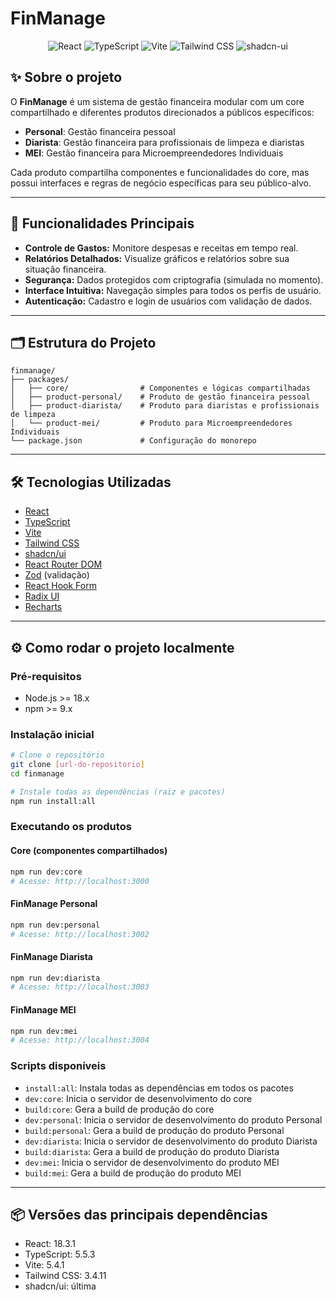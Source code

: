 # FinManage

<p align="center">
  <img src="https://img.shields.io/badge/React-18.3.1-61DAFB?logo=react" alt="React" />
  <img src="https://img.shields.io/badge/TypeScript-5.5.3-3178C6?logo=typescript" alt="TypeScript" />
  <img src="https://img.shields.io/badge/Vite-5.4.1-646CFF?logo=vite" alt="Vite" />
  <img src="https://img.shields.io/badge/Tailwind_CSS-3.4.11-06B6D4?logo=tailwindcss" alt="Tailwind CSS" />
  <img src="https://img.shields.io/badge/shadcn--ui-%23?logo=shadcn" alt="shadcn-ui" />
</p>

## ✨ Sobre o projeto
O **FinManage** é um sistema de gestão financeira modular com um core compartilhado e diferentes produtos direcionados a públicos específicos:

- **Personal**: Gestão financeira pessoal
- **Diarista**: Gestão financeira para profissionais de limpeza e diaristas
- **MEI**: Gestão financeira para Microempreendedores Individuais

Cada produto compartilha componentes e funcionalidades do core, mas possui interfaces e regras de negócio específicas para seu público-alvo.

---

## 🚀 Funcionalidades Principais
- **Controle de Gastos:** Monitore despesas e receitas em tempo real.
- **Relatórios Detalhados:** Visualize gráficos e relatórios sobre sua situação financeira.
- **Segurança:** Dados protegidos com criptografia (simulada no momento).
- **Interface Intuitiva:** Navegação simples para todos os perfis de usuário.
- **Autenticação:** Cadastro e login de usuários com validação de dados.

---

## 🗂️ Estrutura do Projeto
```
finmanage/
├── packages/
│   ├── core/                # Componentes e lógicas compartilhadas
│   ├── product-personal/    # Produto de gestão financeira pessoal
│   ├── product-diarista/    # Produto para diaristas e profissionais de limpeza
│   └── product-mei/         # Produto para Microempreendedores Individuais
└── package.json             # Configuração do monorepo
```

---

## 🛠️ Tecnologias Utilizadas
- [React](https://react.dev/)
- [TypeScript](https://www.typescriptlang.org/)
- [Vite](https://vitejs.dev/)
- [Tailwind CSS](https://tailwindcss.com/)
- [shadcn/ui](https://ui.shadcn.com/)
- [React Router DOM](https://reactrouter.com/)
- [Zod](https://zod.dev/) (validação)
- [React Hook Form](https://react-hook-form.com/)
- [Radix UI](https://www.radix-ui.com/)
- [Recharts](https://recharts.org/)

---

## ⚙️ Como rodar o projeto localmente

### Pré-requisitos
- Node.js >= 18.x
- npm >= 9.x

### Instalação inicial
```sh
# Clone o repositório
git clone [url-do-repositorio]
cd finmanage

# Instale todas as dependências (raiz e pacotes)
npm run install:all
```

### Executando os produtos

#### Core (componentes compartilhados)
```sh
npm run dev:core
# Acesse: http://localhost:3000
```

#### FinManage Personal
```sh
npm run dev:personal
# Acesse: http://localhost:3002
```

#### FinManage Diarista
```sh
npm run dev:diarista
# Acesse: http://localhost:3003
```

#### FinManage MEI
```sh
npm run dev:mei
# Acesse: http://localhost:3004
```

### Scripts disponíveis
- `install:all`: Instala todas as dependências em todos os pacotes
- `dev:core`: Inicia o servidor de desenvolvimento do core
- `build:core`: Gera a build de produção do core
- `dev:personal`: Inicia o servidor de desenvolvimento do produto Personal
- `build:personal`: Gera a build de produção do produto Personal
- `dev:diarista`: Inicia o servidor de desenvolvimento do produto Diarista
- `build:diarista`: Gera a build de produção do produto Diarista
- `dev:mei`: Inicia o servidor de desenvolvimento do produto MEI
- `build:mei`: Gera a build de produção do produto MEI

---

## 📦 Versões das principais dependências
- React: 18.3.1
- TypeScript: 5.5.3
- Vite: 5.4.1
- Tailwind CSS: 3.4.11
- shadcn/ui: última
